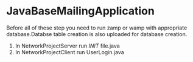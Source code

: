 # JavaBaseMailingApplication
Before all of these step you need to run zamp or wamp with appropriate database.Databse table creation is also uploaded for database creation.
1. In NetworkProjectServer run _INIT_ file.java
2. In NetworkProjectClient run UserLogin.java
